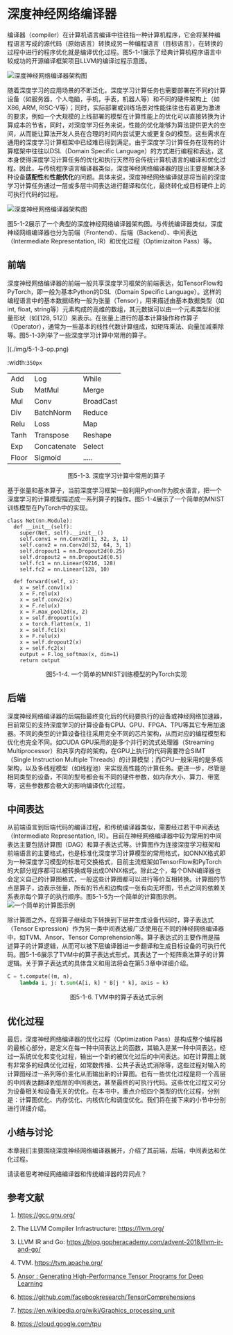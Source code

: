 <!--Copyright © Microsoft Corporation. All rights reserved.
  适用于[License](https://github.com/microsoft/AI-System/blob/main/LICENSE)版权许可-->

# 深度神经网络编译器


编译器（compiler）在计算机语言编译中往往指一种计算机程序，它会将某种编程语言写成的源代码（原始语言）转换成另一种编程语言（目标语言），在转换的过程中进行的程序优化就是编译优化过程。图5-1-1展示了经典计算机程序语言中较成功的开源编译框架项目LLVM的编译过程示意图。


![深度神经网络编译器架构图](./img/5-1-1-compiler.png)


随着深度学习的应用场景的不断泛化，深度学习计算任务也需要部署在不同的计算设备（如服务器，个人电脑，手机，手表，机器人等）和不同的硬件架构上（如X86, ARM, RISC-V等）；同时，实际部署或训练场景对性能往往也有着更为激进的要求，例如一个大规模的上线部署的模型在计算性能上的优化可以直接转换为计算成本的节省，同时，对深度学习任务来说，性能的优化能够为算法提供更大的空间，从而能让算法开发人员在合理的时间内尝试更大或更复杂的模型。这些需求在通用的深度学习计算框架中已经难已得到满足。由于深度学习计算任务在现有的计算框架中往往以DSL（Domain Specific Language）的方式进行编程和表达，这本身使得深度学习计算任务的优化和执行天然符合传统计算机语言的编译和优化过程。因此，与传统程序语言编译器类似，深度神经网络编译器的提出主要是解决多种设备**适配性**和**性能优化**的问题。具体来说，深度神经网络编译就是将当前的深度学习计算任务通过一层或多层中间表达进行翻译和优化，最终转化成目标硬件上的可执行代码的过程。

![深度神经网络编译器架构图](./img/5-1-2-overview.png)


图5-1-2展示了一个典型的深度神经网络编译器架构图。与传统编译器类似，深度神经网络编译器也分为前端（Frontend）、后端（Backend）、中间表达（Intermediate Representation, IR）和优化过程（Optimizaiton Pass）等。

## 前端
深度神经网络编译器的前端一般共享深度学习框架的前端表达，如TensorFlow和PyTorch，即一般为基本Python的DSL（Domain Specific Language）。这样的编程语言中的基本数据结构一般为张量（Tensor），用来描述由基本数据类型（如int, float, string等）元素构成的高维的数组，其元数据可以由一个元素类型和张量形状（如[128, 512]）来表示。在张量上进行的基本计算操作称作算子（Operator），通常为一些基本的线性代数计算组成，如矩阵乘法、向量加减乘除等。图5-1-3列举了一些深度学习计算中常用的算子。
<!-- 
![深度学习计算中常用的算子 -->](./img/5-1-3-op.png)
:width:`350px`


| | | |
|---|---|---|
|Add|Log|While|
|Sub|MatMul|Merge|
|Mul|Conv|BroadCast|
|Div|BatchNorm|Reduce|
|Relu|Loss|Map|
|Tanh|Transpose|Reshape|
|Exp|Concatenate|Select|
|Floor|Sigmoid|.....|
<center>图5-1-3. 深度学习计算中常用的算子</center>


基于张量和基本算子，当前深度学习框架一般利用Python作为胶水语言，把一个深度学习的计算模型描述成一系列算子的操作。图5-1-4展示了一个简单的MNIST训练模型在PyTorch中的实现。
```
class Net(nn.Module):
  def __init__(self):
    super(Net, self).__init__()
    self.conv1 = nn.Conv2d(1, 32, 3, 1)
    self.conv2 = nn.Conv2d(32, 64, 3, 1)
    self.dropout1 = nn.Dropout2d(0.25)
    self.dropout2 = nn.Dropout2d(0.5)
    self.fc1 = nn.Linear(9216, 128)
    self.fc2 = nn.Linear(128, 10)

  def forward(self, x):
    x = self.conv1(x)
    x = F.relu(x)
    x = self.conv2(x)
    x = F.relu(x)
    x = F.max_pool2d(x, 2)
    x = self.dropout1(x)
    x = torch.flatten(x, 1)
    x = self.fc1(x)
    x = F.relu(x)
    x = self.dropout2(x)
    x = self.fc2(x)
    output = F.log_softmax(x, dim=1)
    return output
```
<center>图5-1-4. 一个简单的MNIST训练模型的PyTorch实现</center>

## 后端
深度神经网络编译器的后端指最终变化后的代码要执行的设备或神经网络加速器，目前常见的支持深度学习的计算设备有CPU、GPU、FPGA、TPU等其它专用加速器。不同的类型的计算设备往往采用完全不同的芯片架构，从而对应的编程模型和优化也完全不同。如CUDA GPU采用的是多个并行的流式处理器（Streaming Multiprocessor）和共享内存的架构，在GPU上执行的代码需要符合SIMT（Single Instruction Multiple Threads）的计算模型；而CPU一般采用的是多核架构，以及多线程模型（如线程池）来实现高性能的计算任务。更进一步，尽管是相同类型的设备，不同的型号都会有不同的硬件参数，如内存大小、算力、带宽等，这些参数都会极大的影响编译优化过程。

## 中间表达
从前端语言到后端代码的编译过程，和传统编译器类似，需要经过若干中间表达（Intermediate Representation, IR）。目前在神经网络编译器中较为常用的中间表达主要包括计算图（DAG）和算子表达式等。计算图作为连接深度学习框架和前端语言的主要格式，也是标准化深度学习计算模型的常用格式，如ONNX格式即为一种深度学习模型的标准可交换格式，目前主流框架如TensorFlow和PyTorch的大部分程序都可以被转换或导出成ONNX格式。除此之个，每个DNN编译器也会定义自己的计算图格式，一般这些计算图都可以进行等价互相转换。计算图的节点是算子，边表示张量，所有的节点和边构成一张有向无坏图，节点之间的依赖关系表示每个算子的执行顺序。图5-1-5为一个简单的计算图示例。
![一个简单的计算图示例](./img/5-1-5-dag.png)


除计算图之外，在将算子继续向下转换到下层并生成设备代码时，算子表达式（Tensor Expression）作为另一类中间表达被广泛使用在不同的神经网络编译器中，如TVM、Ansor、Tensor Comprehension等。算子表达式的主要作用是描述算子的计算逻辑，从而可以被下层编译器进一步翻译和生成目标设备的可执行代码。图5-1-6展示了TVM中的算子表达式形式，其表达了一个矩阵乘法算子的计算逻辑。关于算子表达式的具体含义和用法将会在第5.3章中详细介绍。

<!-- <center> <img src="./img/5-1-6-te.png" width="400" height="" /></center>
<center>图5-1-6. TVM中的算子表达式示例</center> -->


```python
C = t.compute((m, n),
    lambda i, j: t.sum(A[i, k] * B[j * k], axis = k)
```
<center>图5-1-6. TVM中的算子表达式示例</center>

## 优化过程

最后，深度神经网络编译器的优化过程（Optimization Pass）是构成整个编程器的最核心部分，是定义在每一种中间表达上的函数，其输入是某一种中间表达，经过一系统优化和变化过程，输出一个新的被优化过后的中间表达。如在计算图上就有非常多的经典优化过程，如常数传播、公共子表达式消除等，这些过程对输入的计算图经过一系列等价变化从而输出新的计算图。也有一些优化过程是将一个高层的中间表达翻译到低层的中间表达，甚至最终的可执行代码。这些优化过程又可分为设备相关和设备无关的优化。在本书中，重点介绍四个类型的优化过程，分别是：计算图优化、内存优化、内核优化和调度优化。我们将在接下来的小节中分别进行详细介绍。


## 小结与讨论

本章我们主要围绕深度神经网络编译器展开，介绍了其前端，后端，中间表达和优化过程。

请读者思考神经网络编译器和传统编译器的异同点？

## 参考文献

1. https://gcc.gnu.org/

2. The LLVM Compiler Infrastructure: https://llvm.org/

3. LLVM IR and Go: https://blog.gopheracademy.com/advent-2018/llvm-ir-and-go/

4. TVM. https://tvm.apache.org/

5. [Ansor : Generating High-Performance Tensor Programs for Deep Learning](https://arxiv.org/abs/2006.06762)

6. https://github.com/facebookresearch/TensorComprehensions

7. https://en.wikipedia.org/wiki/Graphics_processing_unit

8. https://cloud.google.com/tpu
